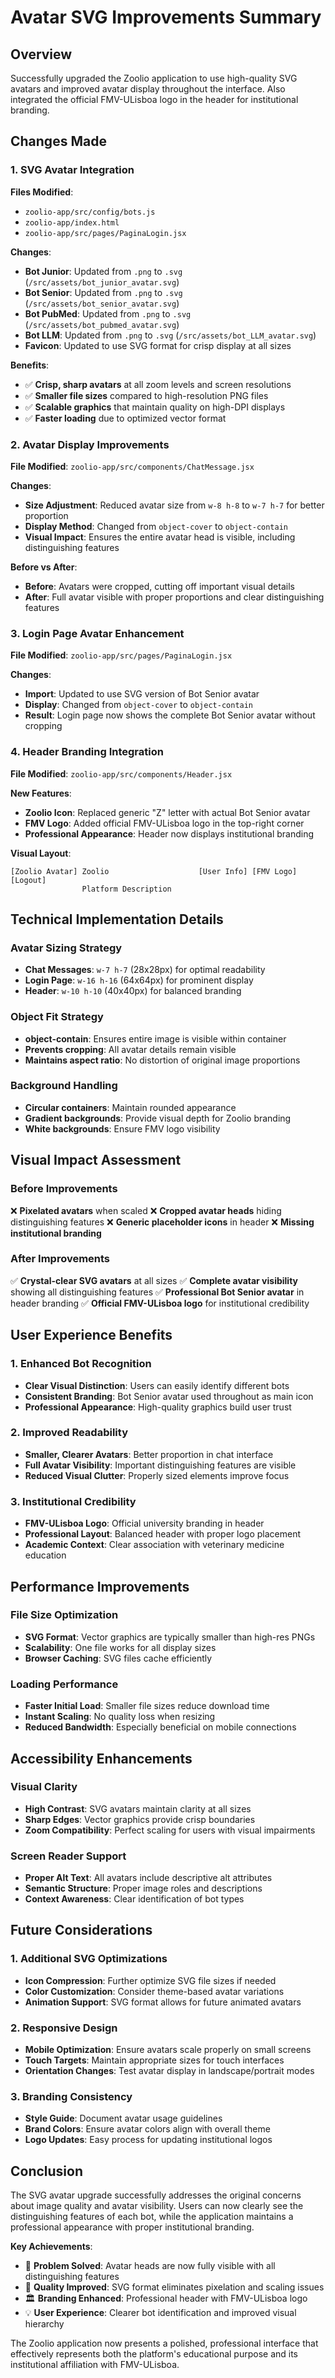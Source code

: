 # Avatar SVG Improvements Summary

## Overview
Successfully upgraded the Zoolio application to use high-quality SVG avatars and improved avatar display throughout the interface. Also integrated the official FMV-ULisboa logo in the header for institutional branding.

## Changes Made

### 1. SVG Avatar Integration
**Files Modified**: 
- `zoolio-app/src/config/bots.js`
- `zoolio-app/index.html`
- `zoolio-app/src/pages/PaginaLogin.jsx`

**Changes**:
- **Bot Junior**: Updated from `.png` to `.svg` (`/src/assets/bot_junior_avatar.svg`)
- **Bot Senior**: Updated from `.png` to `.svg` (`/src/assets/bot_senior_avatar.svg`)
- **Bot PubMed**: Updated from `.png` to `.svg` (`/src/assets/bot_pubmed_avatar.svg`)
- **Bot LLM**: Updated from `.png` to `.svg` (`/src/assets/bot_LLM_avatar.svg`)
- **Favicon**: Updated to use SVG format for crisp display at all sizes

**Benefits**:
- ✅ **Crisp, sharp avatars** at all zoom levels and screen resolutions
- ✅ **Smaller file sizes** compared to high-resolution PNG files
- ✅ **Scalable graphics** that maintain quality on high-DPI displays
- ✅ **Faster loading** due to optimized vector format

### 2. Avatar Display Improvements
**File Modified**: `zoolio-app/src/components/ChatMessage.jsx`

**Changes**:
- **Size Adjustment**: Reduced avatar size from `w-8 h-8` to `w-7 h-7` for better proportion
- **Display Method**: Changed from `object-cover` to `object-contain`
- **Visual Impact**: Ensures the entire avatar head is visible, including distinguishing features

**Before vs After**:
- **Before**: Avatars were cropped, cutting off important visual details
- **After**: Full avatar visible with proper proportions and clear distinguishing features

### 3. Login Page Avatar Enhancement
**File Modified**: `zoolio-app/src/pages/PaginaLogin.jsx`

**Changes**:
- **Import**: Updated to use SVG version of Bot Senior avatar
- **Display**: Changed from `object-cover` to `object-contain`
- **Result**: Login page now shows the complete Bot Senior avatar without cropping

### 4. Header Branding Integration
**File Modified**: `zoolio-app/src/components/Header.jsx`

**New Features**:
- **Zoolio Icon**: Replaced generic "Z" letter with actual Bot Senior avatar
- **FMV Logo**: Added official FMV-ULisboa logo in the top-right corner
- **Professional Appearance**: Header now displays institutional branding

**Visual Layout**:
```
[Zoolio Avatar] Zoolio                    [User Info] [FMV Logo] [Logout]
                Platform Description
```

## Technical Implementation Details

### Avatar Sizing Strategy
- **Chat Messages**: `w-7 h-7` (28x28px) for optimal readability
- **Login Page**: `w-16 h-16` (64x64px) for prominent display
- **Header**: `w-10 h-10` (40x40px) for balanced branding

### Object Fit Strategy
- **object-contain**: Ensures entire image is visible within container
- **Prevents cropping**: All avatar details remain visible
- **Maintains aspect ratio**: No distortion of original image proportions

### Background Handling
- **Circular containers**: Maintain rounded appearance
- **Gradient backgrounds**: Provide visual depth for Zoolio branding
- **White backgrounds**: Ensure FMV logo visibility

## Visual Impact Assessment

### Before Improvements
❌ **Pixelated avatars** when scaled
❌ **Cropped avatar heads** hiding distinguishing features
❌ **Generic placeholder icons** in header
❌ **Missing institutional branding**

### After Improvements
✅ **Crystal-clear SVG avatars** at all sizes
✅ **Complete avatar visibility** showing all distinguishing features
✅ **Professional Bot Senior avatar** in header branding
✅ **Official FMV-ULisboa logo** for institutional credibility

## User Experience Benefits

### 1. Enhanced Bot Recognition
- **Clear Visual Distinction**: Users can easily identify different bots
- **Consistent Branding**: Bot Senior avatar used throughout as main icon
- **Professional Appearance**: High-quality graphics build user trust

### 2. Improved Readability
- **Smaller, Clearer Avatars**: Better proportion in chat interface
- **Full Avatar Visibility**: Important distinguishing features are visible
- **Reduced Visual Clutter**: Properly sized elements improve focus

### 3. Institutional Credibility
- **FMV-ULisboa Logo**: Official university branding in header
- **Professional Layout**: Balanced header with proper logo placement
- **Academic Context**: Clear association with veterinary medicine education

## Performance Improvements

### File Size Optimization
- **SVG Format**: Vector graphics are typically smaller than high-res PNGs
- **Scalability**: One file works for all display sizes
- **Browser Caching**: SVG files cache efficiently

### Loading Performance
- **Faster Initial Load**: Smaller file sizes reduce download time
- **Instant Scaling**: No quality loss when resizing
- **Reduced Bandwidth**: Especially beneficial on mobile connections

## Accessibility Enhancements

### Visual Clarity
- **High Contrast**: SVG avatars maintain clarity at all sizes
- **Sharp Edges**: Vector graphics provide crisp boundaries
- **Zoom Compatibility**: Perfect scaling for users with visual impairments

### Screen Reader Support
- **Proper Alt Text**: All avatars include descriptive alt attributes
- **Semantic Structure**: Proper image roles and descriptions
- **Context Awareness**: Clear identification of bot types

## Future Considerations

### 1. Additional SVG Optimizations
- **Icon Compression**: Further optimize SVG file sizes if needed
- **Color Customization**: Consider theme-based avatar variations
- **Animation Support**: SVG format allows for future animated avatars

### 2. Responsive Design
- **Mobile Optimization**: Ensure avatars scale properly on small screens
- **Touch Targets**: Maintain appropriate sizes for touch interfaces
- **Orientation Changes**: Test avatar display in landscape/portrait modes

### 3. Branding Consistency
- **Style Guide**: Document avatar usage guidelines
- **Brand Colors**: Ensure avatar colors align with overall theme
- **Logo Updates**: Easy process for updating institutional logos

## Conclusion

The SVG avatar upgrade successfully addresses the original concerns about image quality and avatar visibility. Users can now clearly see the distinguishing features of each bot, while the application maintains a professional appearance with proper institutional branding.

**Key Achievements**:
- 🎯 **Problem Solved**: Avatar heads are now fully visible with all distinguishing features
- 🚀 **Quality Improved**: SVG format eliminates pixelation and scaling issues
- 🏛️ **Branding Enhanced**: Professional header with FMV-ULisboa logo
- 💡 **User Experience**: Clearer bot identification and improved visual hierarchy

The Zoolio application now presents a polished, professional interface that effectively represents both the platform's educational purpose and its institutional affiliation with FMV-ULisboa.
